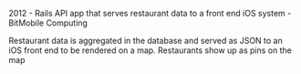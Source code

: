 2012 - Rails API app that serves restaurant data to a front end iOS system - BitMobile Computing

Restaurant data is aggregated in the database and served as JSON to an iOS front end to be rendered on a map. Restaurants show up as pins on the map

